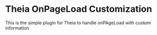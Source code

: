 # Theia OnPageLoad Customization

This is the simple plugin for Theia to handle onPAgeLoad with custom information
